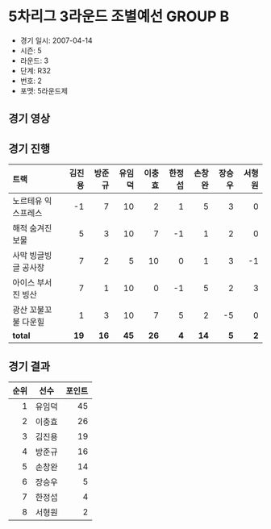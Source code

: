 # 5차리그 3라운드 조별예선 GROUP B

- 경기 일시: 2007-04-14
- 시즌: 5
- 라운드: 3
- 단계: R32
- 번호: 2
- 포맷: 5라운드제





## 경기 영상
## 경기 진행

| 트랙 | 김진용 | 방준규 | 유임덕 | 이충효 | 한정섭 | 손창완 | 장승우 | 서형원 |
|:---|---:|---:|---:|---:|---:|---:|---:|---:|
| 노르테유 익스프레스 | -1 | 7 | 10 | 2 | 1 | 5 | 3 | 0 |
| 해적 숨겨진 보물 | 5 | 3 | 10 | 7 | -1 | 1 | 2 | 0 |
| 사막 빙글빙글 공사장 | 7 | 2 | 5 | 10 | 0 | 1 | 3 | -1 |
| 아이스 부서진 빙산 | 7 | 1 | 10 | 0 | -1 | 5 | 2 | 3 |
| 광산 꼬불꼬불 다운힐 | 1 | 3 | 10 | 7 | 5 | 2 | -5 | 0 |
| __total__ | __19__ | __16__ | __45__ | __26__ | __4__ | __14__ | __5__ | __2__ |




## 경기 결과

| 순위 | 선수 | 포인트 |
|---:|:---:|---:|
| 1 | 유임덕 | 45 |
| 2 | 이충효 | 26 |
| 3 | 김진용 | 19 |
| 4 | 방준규 | 16 |
| 5 | 손창완 | 14 |
| 6 | 장승우 | 5 |
| 7 | 한정섭 | 4 |
| 8 | 서형원 | 2 |

